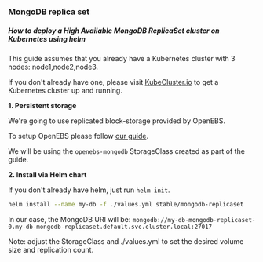 ### MongoDB replica set
##### How to deploy a High Available MongoDB ReplicaSet cluster on Kubernetes using helm 

This guide assumes that you already have a Kubernetes cluster with 3 nodes: node1,node2,node3. 

If you don't already have one, please visit [KubeCluster.io](https://kubecluster.io) to get a Kubernetes cluster up and running.

**1. Persistent storage**

We're going to use replicated block-storage provided by OpenEBS.

To setup OpenEBS please follow [our guide](../openebs).

We will be using the `openebs-mongodb` StorageClass created as part of the guide.


**2. Install via Helm chart**

If you don't already have helm, just run `helm init`.
```bash
helm install --name my-db -f ./values.yml stable/mongodb-replicaset
```

In our case, the MongoDB URI will be: `mongodb://my-db-mongodb-replicaset-0.my-db-mongodb-replicaset.default.svc.cluster.local:27017`

Note: adjust the StorageClass and ./values.yml to set the desired volume size and replication count.
